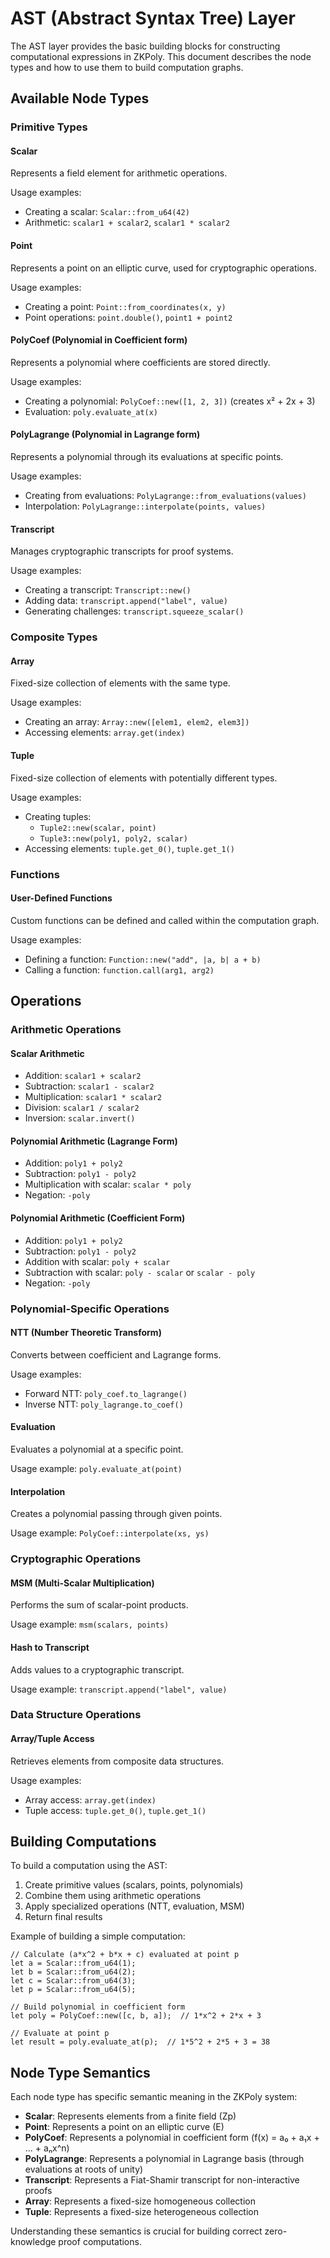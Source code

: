 # AST (Abstract Syntax Tree) Layer

The AST layer provides the basic building blocks for constructing computational expressions in ZKPoly. This document describes the node types and how to use them to build computation graphs.

## Available Node Types

### Primitive Types

#### Scalar
Represents a field element for arithmetic operations.

Usage examples:
- Creating a scalar: `Scalar::from_u64(42)`
- Arithmetic: `scalar1 + scalar2`, `scalar1 * scalar2`

#### Point
Represents a point on an elliptic curve, used for cryptographic operations.

Usage examples:
- Creating a point: `Point::from_coordinates(x, y)`
- Point operations: `point.double()`, `point1 + point2`

#### PolyCoef (Polynomial in Coefficient form)
Represents a polynomial where coefficients are stored directly.

Usage examples:
- Creating a polynomial: `PolyCoef::new([1, 2, 3])` (creates x² + 2x + 3)
- Evaluation: `poly.evaluate_at(x)`

#### PolyLagrange (Polynomial in Lagrange form)
Represents a polynomial through its evaluations at specific points.

Usage examples:
- Creating from evaluations: `PolyLagrange::from_evaluations(values)`
- Interpolation: `PolyLagrange::interpolate(points, values)`

#### Transcript
Manages cryptographic transcripts for proof systems.

Usage examples:
- Creating a transcript: `Transcript::new()`
- Adding data: `transcript.append("label", value)`
- Generating challenges: `transcript.squeeze_scalar()`

### Composite Types

#### Array
Fixed-size collection of elements with the same type.

Usage examples:
- Creating an array: `Array::new([elem1, elem2, elem3])`
- Accessing elements: `array.get(index)`

#### Tuple
Fixed-size collection of elements with potentially different types.

Usage examples:
- Creating tuples:
  - `Tuple2::new(scalar, point)`
  - `Tuple3::new(poly1, poly2, scalar)`
- Accessing elements: `tuple.get_0()`, `tuple.get_1()`

### Functions

#### User-Defined Functions
Custom functions can be defined and called within the computation graph.

Usage examples:
- Defining a function: `Function::new("add", |a, b| a + b)`
- Calling a function: `function.call(arg1, arg2)`

## Operations

### Arithmetic Operations

#### Scalar Arithmetic
- Addition: `scalar1 + scalar2`
- Subtraction: `scalar1 - scalar2`
- Multiplication: `scalar1 * scalar2`
- Division: `scalar1 / scalar2`
- Inversion: `scalar.invert()`

#### Polynomial Arithmetic (Lagrange Form)
- Addition: `poly1 + poly2`
- Subtraction: `poly1 - poly2`
- Multiplication with scalar: `scalar * poly`
- Negation: `-poly`

#### Polynomial Arithmetic (Coefficient Form)
- Addition: `poly1 + poly2`
- Subtraction: `poly1 - poly2`
- Addition with scalar: `poly + scalar`
- Subtraction with scalar: `poly - scalar` or `scalar - poly`
- Negation: `-poly`

### Polynomial-Specific Operations

#### NTT (Number Theoretic Transform)
Converts between coefficient and Lagrange forms.

Usage examples:
- Forward NTT: `poly_coef.to_lagrange()`
- Inverse NTT: `poly_lagrange.to_coef()`

#### Evaluation
Evaluates a polynomial at a specific point.

Usage example: `poly.evaluate_at(point)`

#### Interpolation
Creates a polynomial passing through given points.

Usage example: `PolyCoef::interpolate(xs, ys)`

### Cryptographic Operations

#### MSM (Multi-Scalar Multiplication)
Performs the sum of scalar-point products.

Usage example: `msm(scalars, points)`

#### Hash to Transcript
Adds values to a cryptographic transcript.

Usage example: `transcript.append("label", value)`

### Data Structure Operations

#### Array/Tuple Access
Retrieves elements from composite data structures.

Usage examples:
- Array access: `array.get(index)`
- Tuple access: `tuple.get_0()`, `tuple.get_1()`

## Building Computations

To build a computation using the AST:

1. Create primitive values (scalars, points, polynomials)
2. Combine them using arithmetic operations
3. Apply specialized operations (NTT, evaluation, MSM)
4. Return final results

Example of building a simple computation:
```
// Calculate (a*x^2 + b*x + c) evaluated at point p
let a = Scalar::from_u64(1);
let b = Scalar::from_u64(2);
let c = Scalar::from_u64(3);
let p = Scalar::from_u64(5);

// Build polynomial in coefficient form
let poly = PolyCoef::new([c, b, a]);  // 1*x^2 + 2*x + 3

// Evaluate at point p
let result = poly.evaluate_at(p);  // 1*5^2 + 2*5 + 3 = 38
```

## Node Type Semantics

Each node type has specific semantic meaning in the ZKPoly system:

- **Scalar**: Represents elements from a finite field (Zp)
- **Point**: Represents a point on an elliptic curve (E)
- **PolyCoef**: Represents a polynomial in coefficient form (f(x) = a₀ + a₁x + ... + aₙx^n)
- **PolyLagrange**: Represents a polynomial in Lagrange basis (through evaluations at roots of unity)
- **Transcript**: Represents a Fiat-Shamir transcript for non-interactive proofs
- **Array**: Represents a fixed-size homogeneous collection
- **Tuple**: Represents a fixed-size heterogeneous collection

Understanding these semantics is crucial for building correct zero-knowledge proof computations.